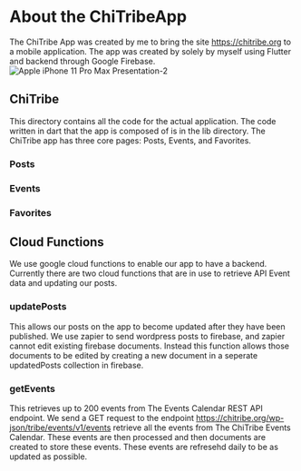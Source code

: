 # About the ChiTribeApp
The ChiTribe App was created by me to bring the site https://chitribe.org to a mobile application. The app was created by solely by myself using Flutter and backend through Google Firebase.
![Apple iPhone 11 Pro Max Presentation-2](https://user-images.githubusercontent.com/92129167/190951075-56548a07-d5a4-4581-a1bf-a72465c1b4e8.png)

## ChiTribe
This directory contains all the code for the actual application. The code written in dart that the app is composed of is in the lib directory. The ChiTribe app has three core pages: Posts, Events, and Favorites. 

### Posts

### Events

### Favorites

## Cloud Functions
We use google cloud functions to enable our app to have a backend. Currently there are two cloud functions that are in use to retrieve API Event data and updating our posts.

### updatePosts
This allows our posts on the app to become updated after they have been published. We use zapier to send wordpress posts to firebase, and zapier cannot edit existing firebase documents. Instead this function allows those documents to be edited by creating a new document in a seperate updatedPosts collection in firebase. 

### getEvents
This retrieves up to 200 events from The Events Calendar REST API endpoint. We send a GET request to the endpoint https://chitribe.org/wp-json/tribe/events/v1/events retrieve all the events from The ChiTribe Events Calendar. These events are then processed and then documents are created to store these events. These events are refresehd daily to be as updated as possible.
